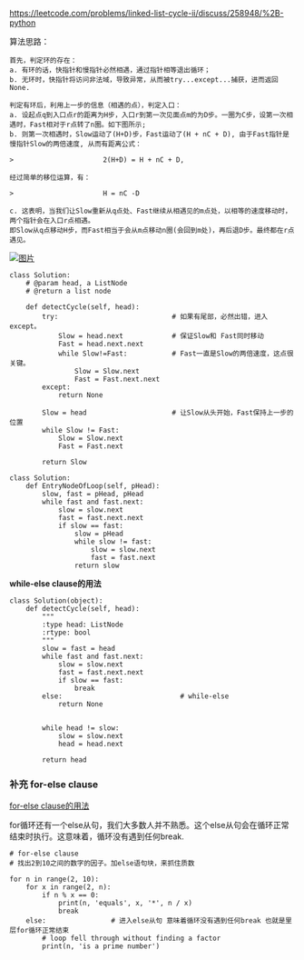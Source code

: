 https://leetcode.com/problems/linked-list-cycle-ii/discuss/258948/%2B-python

算法思路：

    首先，判定环的存在：
    a. 有环的话，快指针和慢指针必然相遇，通过指针相等退出循环；
    b. 无环时，快指针将访问非法域，导致异常，从而被try...except...捕获，进而返回None.

    判定有环后，利用上一步的信息（相遇的点），判定入口：
    a. 设起点q到入口点r的距离为H步，入口r到第一次见面点m的为D步。一圈为C步，设第一次相遇时，Fast相对于r点转了n圈。如下图所示;
    b. 则第一次相遇时，Slow运动了(H+D)步，Fast运动了(H + nC + D), 由于Fast指针是慢指针Slow的两倍速度, 从而有距离公式：

    >                      2(H+D) = H + nC + D,

    经过简单的移位运算，有：

    >                      H = nC -D

    c. 这表明，当我们让Slow重新从q点处、Fast继续从相遇见的m点处，以相等的速度移动时，两个指针会在入口r点相遇。
    即Slow从q点移动H步，而Fast相当于会从m点移动n圈(会回到m处)，再后退D步。最终都在r点遇见。

[![图片](https://assets.leetcode.com/users/sucsliu34/image_1553086130.png)](https://assets.leetcode.com/users/sucsliu34/image_1553086130.png)


```python3
class Solution:
    # @param head, a ListNode
    # @return a list node
    
    def detectCycle(self, head):
        try:                            # 如果有尾部，必然出错，进入except。
            Slow = head.next            # 保证Slow和 Fast同时移动
            Fast = head.next.next
            while Slow!=Fast:           # Fast一直是Slow的两倍速度，这点很关键。
                Slow = Slow.next
                Fast = Fast.next.next
        except:
            return None       
        
        Slow = head                     # 让Slow从头开始，Fast保持上一步的位置
        while Slow != Fast:
            Slow = Slow.next
            Fast = Fast.next
        
        return Slow
```


```python3
class Solution:
    def EntryNodeOfLoop(self, pHead):
        slow, fast = pHead, pHead
        while fast and fast.next:
            slow = slow.next
            fast = fast.next.next
            if slow == fast:
                slow = pHead
                while slow != fast:
                    slow = slow.next
                    fast = fast.next
                return slow

```


**while-else clause的用法**

```python3
class Solution(object):
    def detectCycle(self, head):
        """
        :type head: ListNode
        :rtype: bool
        """
        slow = fast = head
        while fast and fast.next:
            slow = slow.next
            fast = fast.next.next
            if slow == fast:
                break
        else:                             # while-else
            return None
        
        
        while head != slow:
            slow = slow.next
            head = head.next
        
        return head
```
### 补充 for-else clause

[for-else clause的用法](https://eastlakeside.gitbooks.io/interpy-zh/content/for_else/else_clause.html)

for循环还有一个else从句，我们大多数人并不熟悉。这个else从句会在循环正常结束时执行。这意味着，循环没有遇到任何break.

```python3
# for-else clause
# 找出2到10之间的数字的因子。加else语句块，来抓住质数

for n in range(2, 10):
    for x in range(2, n):
        if n % x == 0:
            print(n, 'equals', x, '*', n / x)
            break
    else:                # 进入else从句 意味着循环没有遇到任何break 也就是里层for循环正常结束
        # loop fell through without finding a factor
        print(n, 'is a prime number')
```
